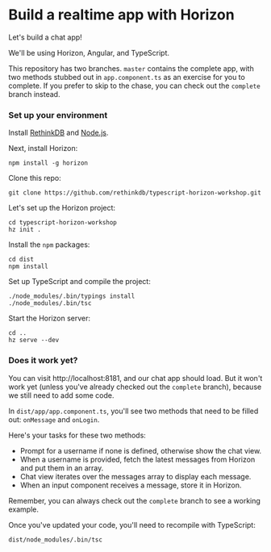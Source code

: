 # Build a realtime app with Horizon

Let's build a chat app!

We'll be using Horizon, Angular, and TypeScript.

This repository has two branches. `master` contains the complete app, with two methods stubbed out in `app.component.ts` as an exercise for you to complete. If you prefer to skip to the chase, you can check out the `complete` branch instead.


### Set up your environment
Install [RethinkDB](http://rethinkdb.com/install) and [Node.js](http://nodejs.org).

Next, install Horizon:
```
npm install -g horizon
```
Clone this repo:
```
git clone https://github.com/rethinkdb/typescript-horizon-workshop.git
```
Let's set up the Horizon project:
```
cd typescript-horizon-workshop
hz init .
```
Install the `npm` packages:
```
cd dist
npm install
```
Set up TypeScript and compile the project:
```
./node_modules/.bin/typings install
./node_modules/.bin/tsc 
```
Start the Horizon server:
```
cd ..
hz serve --dev
```

### Does it work yet?

You can visit http://localhost:8181, and our chat app should load. But it won't work yet (unless you've already checked out the `complete` branch), because we still need to add some code.

In `dist/app/app.component.ts`, you'll see two methods that need to be filled out: `onMessage` and `onLogin`.

Here's your tasks for these two methods:

  - Prompt for a username if none is defined, otherwise show the chat view.
  - When a username is provided, fetch the latest messages from Horizon and put them in an array.
  - Chat view iterates over the messages array to display each message.
  - When an input component receives a message, store it in Horizon.
  
Remember, you can always check out the `complete` branch to see a working example.

Once you've updated your code, you'll need to recompile with TypeScript:
```
dist/node_modules/.bin/tsc
```
